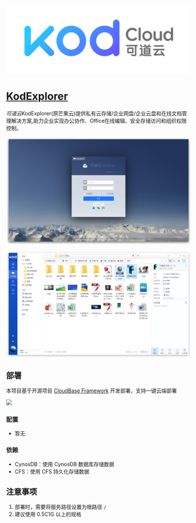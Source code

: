 ![logo](./logo.png)

# [KodExplorer](http://www.kodcloud.com)

*可道云*KodExplorer(原芒果云)提供私有云存储/企业网盘/企业云盘和在线文档管理解决方案,助力企业实现办公协作、Office在线编辑、安全存储访问和组织权限控制。

![01](./01.jpg)

![02](./02.jpg)

## 部署

本项目基于开源项目 [CloudBase Framework](https://github.com/Tencent/cloudbase-framework) 开发部署，支持一键云端部署

[![](https://main.qcloudimg.com/raw/67f5a389f1ac6f3b4d04c7256438e44f.svg)](https://console.cloud.tencent.com/tcb/env/index?action=CreateAndDeployCloudBaseProject&appUrl=https%3A%2F%2Fgithub.com%2FHandsomedoggy%2FKodExplorer&branch=master)

### 配置

- 暂无

### 依赖

- CynosDB：使用 CynosDB 数据库存储数据
- CFS：使用 CFS 持久化存储数据

## 注意事项

1. 部署时，需要将服务路径设置为根路径 `/`
2. 建议使用 0.5C1G 以上的规格